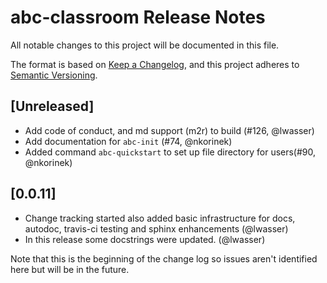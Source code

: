 # abc-classroom Release Notes

All notable changes to this project will be documented in this file.

The format is based on [Keep a Changelog](https://keepachangelog.com/en/1.0.0/),
and this project adheres to [Semantic Versioning](https://semver.org/spec/v2.0.0.html).

## [Unreleased]
* Add code of conduct, and md support (m2r) to build (#126, @lwasser)
* Add documentation for `abc-init` (#74, @nkorinek)
* Added command `abc-quickstart` to set up file directory for users(#90, @nkorinek)

## [0.0.11]
* Change tracking started also added basic infrastructure for docs, autodoc, travis-ci testing and sphinx enhancements (@lwasser)
* In this release some docstrings were updated. (@lwasser)

Note that this is the beginning of the change log so issues aren't identified here but will be in the future.

